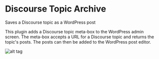 # Discourse Topic Archive

Saves a Discourse topic as a WordPress post

This plugin adds a Discourse topic meta-box to the WordPress admin screen. The meta-box accepts a URL for a Discourse
topic and returns the topic's posts. The posts can then be added to the WordPress post editor.

![alt tag](https://cloud.githubusercontent.com/assets/2975917/15486495/3136662e-20fb-11e6-9f5d-5133e8b6b1d0.png)
